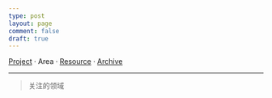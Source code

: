 ```yaml
---
type: post
layout: page
comment: false
draft: true
---
```


[Project](/para/project) · Area · [Resource](/para/resource) · [Archive](/para/archive)

---
> 关注的领域
